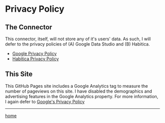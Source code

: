 # Privacy Policy

## The Connector

This connector, itself, will not store any of it's users' data. As such, I will defer to the privacy policies of (A) Google Data Studio and (B) Habitica.

- [Google Privacy Policy](https://policies.google.com/privacy)
- [Habitica Privacy Policy](https://habitica.com/static/privacy)

## This Site

This GitHub Pages site includes a Google Analytics tag to measure the number of pageviews on this site. I have disabled the demographics and advertising features in the Google Analytics property. For more information, I again defer to [Google's Privacy Policy](https://policies.google.com/privacy)

---

[home](https://kevpedia.github.io/Habitica-Habit-History-Connector)

